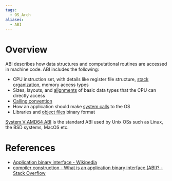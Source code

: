 ```yaml
---
tags:
  - OS_Arch
aliases:
  - ABI
---
```


# Overview

ABI describes how data structures and computational routines are accessed in machine code. ABI includes the following:

- CPU instruction set, with details like register file structure, [stack organization](Call%20Stack.md), memory access types
- Sizes, layouts, and [alignments](Data%20Alignment.md) of basic data types that the CPU can directly access
- [Calling convention](Calling%20Convention.md)
- How an application should make [system calls](System%20Calls.md) to the OS
- Libraries and [object files](Executable%20File%20Format%20(ELF)) binary format

[System V AMD64 ABI](https://wiki.osdev.org/System_V_ABI) is the standard ABI used by Unix OSs such as Linux, the BSD systems, MacOS etc.

# References

- [Application binary interface - Wikipedia](https://en.wikipedia.org/wiki/Application_binary_interface)
- [compiler construction - What is an application binary interface (ABI)? - Stack Overflow](https://stackoverflow.com/questions/2171177/what-is-an-application-binary-interface-abi)
